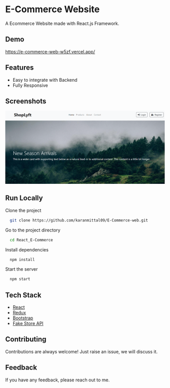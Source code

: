 # E-Commerce Website

A Ecommerce Website made with React.js Framework.


## Demo

https://e-commerce-web-w5zf.vercel.app/

## Features

- Easy to integrate with Backend
- Fully Responsive


## Screenshots

![App Screenshot](images/shot.png)



## Run Locally

Clone the project

```bash
  git clone https://github.com/karanmittal09/E-Commerce-web.git
```

Go to the project directory

```bash
  cd React_E-Commerce
```

Install dependencies

```bash
  npm install
```

Start the server

```bash
  npm start
```



## Tech Stack

* [React](https://reactjs.org/)
* [Redux](https://redux.js.org/)
* [Bootstrap](https://getbootstrap.com/)
* [Fake Store API](https://fakestoreapi.com/)

## Contributing

Contributions are always welcome!
Just raise an issue, we will discuss it.


## Feedback

If you have any feedback, please reach out to me.


